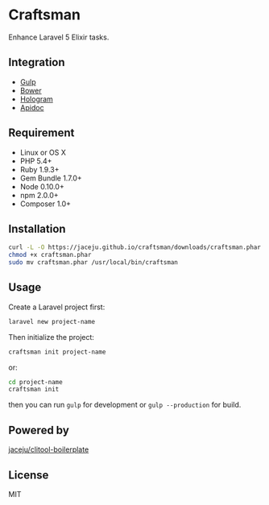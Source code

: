# Craftsman

Enhance Laravel 5 Elixir tasks.

## Integration

* [Gulp](http://gulpjs.com/)
* [Bower](http://bower.io/)
* [Hologram](http://trulia.github.io/hologram/)
* [Apidoc](http://apidocjs.com/)

## Requirement

* Linux or OS X
* PHP 5.4+
* Ruby 1.9.3+
* Gem Bundle 1.7.0+
* Node 0.10.0+
* npm 2.0.0+
* Composer 1.0+

## Installation

```bash
curl -L -O https://jaceju.github.io/craftsman/downloads/craftsman.phar
chmod +x craftsman.phar
sudo mv craftsman.phar /usr/local/bin/craftsman
```

## Usage

Create a Laravel project first:

```bash
laravel new project-name
```

Then initialize the project:

```bash
craftsman init project-name
```

or:

```bash
cd project-name
craftsman init
```

then you can run `gulp` for development or `gulp --production` for build.

## Powered by

[jaceju/clitool-boilerplate](https://github.com/jaceju/clitool-boilerplate)

## License

MIT
